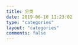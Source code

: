 ```yaml
---
title: 分类
date: 2019-06-16 11:23:02
type: "categories"
layout: "categories"
comments: false
---
```

